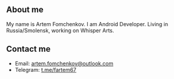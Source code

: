 ## About me

My name is Artem Fomchenkov. I am Android Developer. Living in Russia/Smolensk, working on Whisper Arts.

## Contact me

- Email: artem.fomchenkov@outlook.com
- Telegram: [t.me/fartem67](https://t.me/fartem67)
